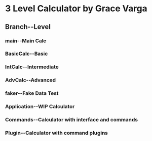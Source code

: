 # 3 Level Calculator by Grace Varga
## Branch--Level
### main--Main Calc
### BasicCalc--Basic
### IntCalc--Intermediate
### AdvCalc--Advanced
### faker--Fake Data Test
### Application--WIP Calculator
### Commands--Calculator with interface and commands
### Plugin--Calculator with command plugins
